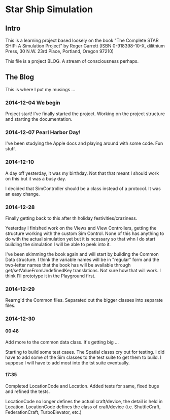 # Star Ship Simulation

## Intro

This is a learning project based loosely on the book "The Complete STAR SHIP: A Simulation Project" by Roger Garrett (ISBN 0-918398-10-X, dilithium Press, 30 N.W. 23rd Place, Portland, Oregon 97210)

This file is a project BLOG. A stream of consciousness perhaps.

## The Blog

This is where I put my musings ...

### 2014-12-04 We begin

Project start! I've finally started the project. Working on the project structure and starting the documentation.

### 2014-12-07 Pearl Harbor Day!

I've been studying the Apple docs and playing around with some code. Fun stuff.

### 2014-12-10

A day off yesterday, it was my birthday. Not that that meant I should work on this but it was a busy day.

I decided that SimController should be a class instead of a protocol. It was an easy change.

### 2014-12-28

Finally getting back to this after th holiday festivities/craziness.

Yesterday I finished work on the Views and View Controllers, getting the structure working with the custom Sim Control. None of this has anything to do with the actual simulation yet but it is ncessary so that whn I do start building the simulation I will be able to peek into it.

I've been skimming the book again and will start by building the Common Data structure. I think the variable names will be in "regular" form and the two-letter names that the book has will be available through get/setValueFromUndefinedKey translations.  Not sure how that will work. I think I'll prototype it in the Playground first.

### 2014-12-29

Rearng'd the Common files. Separated out the bigger classes into separate files.

### 2014-12-30 
#### 00:48

Add more to the common data class. It's getting big ...

Starting to build some test cases. The Spatial classs cry out for testing. 
I did have to add some of the Sim classes to the test suite to get them to build. 
I suppose I will have to add most into the tst suite eventually.

#### 17:35

Completed LocationCode and Location. Added tests for same, fixed bugs and refined the tests.

LocationCode no longer defines the actual craft/device, the detail is held in Location. LocationCode defines the class of craft/device (i.e. ShuttleCraft, FederationCraft, TurboElevator, etc.)